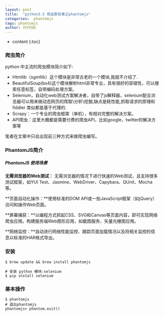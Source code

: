 ```yaml
---
layout: post
title:  "python3.5 爬虫那些事之phantomjs"
categories:  phantomjs
tags: phantomjs
author: 3行代码
---
```


* content
{:toc}

### 爬虫简介

python 中主流的爬虫模块简介如下:

- Htmllib（sgmllib）这个模块是非常古老的一个模块,我就不介绍了.
- BeautifulSoup(bs4)这个模块解析html非常专业，具有很好的容错性，可以搜索任意标签，自带编码处理方案。
- Selenium，自动化web测试方案解决者，自带了js解释器，selenium配合浏览器可以用来做动态网页的爬取\分析\挖掘,缺点是耗性能,抓取请求的原理和 fiddler 类似都是基于代理的.
- Scrapy：一个专业的爬虫框架（单机），有相对完整的解决方案。
- API爬虫：这里大概都是需要付费的爬虫API，比如google，twitter的解决方案等

笔者在文章中只会出现前三种方式来做爬虫编写。

### PhantomJS简介

##### PhantomJS 使用场景

**无需浏览器的Web测试：** 无需浏览器的情况下进行快速的Web测试，且支持很多测试框架，如YUI Test、Jasmine、WebDriver、Capybara、QUnit、Mocha等。

**页面自动化操作：**使用标准的DOM API或一些JavaScript框架（如jQuery）访问和操作Web页面。

**屏幕捕获：**以编程方式抓起CSS、SVG和Canvas等页面内容，即可实现网络爬虫应用。构建服务端Web图形应用，如截图服务、矢量光栅图应用。

**网络监控：**自动进行网络性能监控、跟踪页面加载情况以及将相关监控的信息以标准的HAR格式导出。




### 安装

```shell
$ brew update && brew install phantomjs

# 安装 python 模块:selenium
$ pip install selenium

```

### 基本操作

``` shell
$ phantomjs
# 退出phantomjs
phantomjs> phantom.exit() 
```











